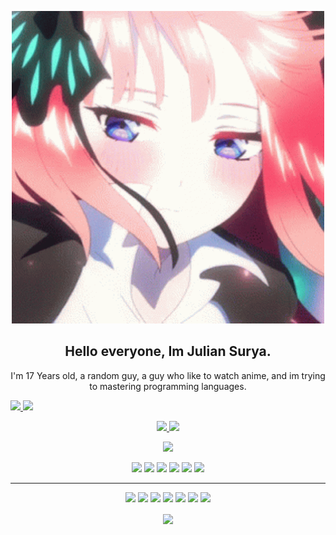 <p align="center">
 <img  width="500" height="500" src="https://github.com/JulianSurya/juliansurya/blob/main/nino.gif">
</p>
<h2 align="center">Hello everyone, Im Julian Surya.</h2>
<p align="center">I'm 17 Years old, a random guy, a guy who like to watch anime, and im trying to mastering programming languages. </p>

<a href="https://www.instagram.com/JulianSurya23/"><img src="https://img.shields.io/badge/instagram-%23E4405F.svg?&style=for-the-badge&logo=instagram&logoColor=white" height=25>
<a href="https://t.me/JulVioleGrace"><img src="https://badges.aleen42.com/src/telegram.svg" height=25>
</a>
</p>

<p align=center>
  <a href="https://github.com/JulianSurya">
   <img src="https://badges.pufler.dev/visits/Terabyte17/Terabyte17?style=flat-square&color=black&logo=github">
  </a>
  <a href="https://github.com/JulianSurya?tab=repositories">
   <img src="https://badges.pufler.dev/repos/JulianSurya?style=flat-square&color=black&logo=github">
  </a>
</p>
<p align="center">
  <a href="https://github.com/JulianSurya"><img src="https://img.shields.io/github/followers/Terabyte17?style=social">
  </a>
</p>

<p align="center">
  <img src="https://img.shields.io/badge/Robotics-brown"> <img src="https://img.shields.io/badge/Machine Learning-green"> <img src="https://img.shields.io/badge/Deep Learning-red"> <img src="https://img.shields.io/badge/Computer Vision-magenta"> <img src="https://img.shields.io/badge/Natural Language Processing-yellow"> <img src="https://img.shields.io/badge/Reinforcement Learning-blue"> 
</p>
<hr>

<p align="center">
  <img src="https://img.shields.io/badge/javascript%20-%23323330.svg?&style=for-the-badge&logo=javascript&logoColor=%23F7DF1E"/>
  <img src="https://img.shields.io/badge/html5%20-%23E34F26.svg?&style=for-the-badge&logo=html5&logoColor=white"/>
  <img src="https://img.shields.io/badge/css3%20-%231572B6.svg?&style=for-the-badge&logo=css3&logoColor=white"/>
  <img src="https://img.shields.io/badge/python%20-%2314354C.svg?&style=for-the-badge&logo=python&logoColor=white"/>
  <img src="https://img.shields.io/badge/c++%20-%2300599C.svg?&style=for-the-badge&logo=c%2B%2B&ogoColor=white"/>
  <img src="https://img.shields.io/badge/git%20-%23F05033.svg?&style=for-the-badge&logo=git&logoColor=white"/>
  <img src="https://img.shields.io/badge/github%20-%23121011.svg?&style=for-the-badge&logo=github&logoColor=white"/>
</p>

<p align=center>  
  <img align=center src="https://github-readme-stats.vercel.app/api?username=BianSepang&count_private=true&include_all_commits=true&show_icons=true&theme=dracula">
</p>
